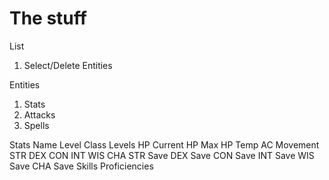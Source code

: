 # The stuff

List
1. Select/Delete Entities

Entities
1. Stats
2. Attacks
3. Spells

Stats
Name
Level
Class Levels
HP Current
HP Max
HP Temp
AC
Movement
STR
DEX
CON
INT
WIS
CHA
STR Save
DEX Save
CON Save
INT Save
WIS Save
CHA Save
Skills
Proficiencies

